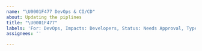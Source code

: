 ```yaml
---
name: "\U0001F477 DevOps & CI/CD"
about: Updating the piplines
title: "\U0001F477"
labels: 'For: DevOps, Impacts: Developers, Status: Needs Approval, Type: Feature'
assignees: ''

---
```



